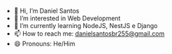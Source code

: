 - 👋 Hi, I’m Daniel Santos
- 👀 I’m interested in Web Development
- 🌱 I’m currently learning NodeJS, NestJS e Django
- 📫 How to reach me: danielsantosbr255@gmail.com
- 😄 Pronouns: He/Him

<!---
danielsantosbr255/danielsantosbr255 is a ✨ special ✨ repository because its `README.md` (this file) appears on your GitHub profile.
You can click the Preview link to take a look at your changes.
--->
